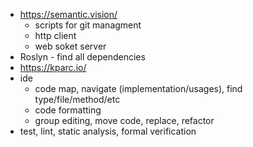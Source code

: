 * https://semantic.vision/
  * scripts for git managment  
  * http client
  * web soket server
* Roslyn - find all dependencies 
* https://kparc.io/
* ide
  * code map, navigate (implementation/usages), find type/file/method/etc
  * code formatting
  * group editing, move code, replace, refactor
* test, lint, static analysis, formal verification 
